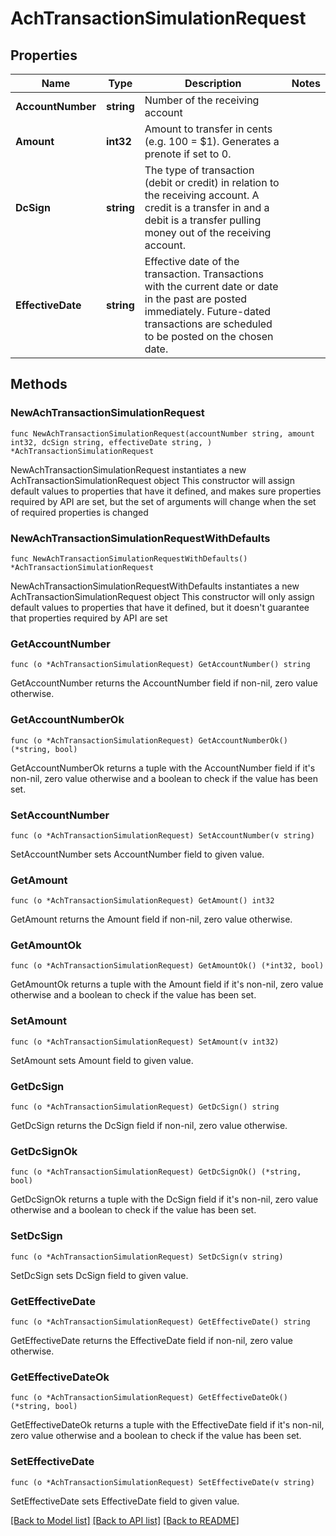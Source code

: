 # AchTransactionSimulationRequest

## Properties

Name | Type | Description | Notes
------------ | ------------- | ------------- | -------------
**AccountNumber** | **string** | Number of the receiving account | 
**Amount** | **int32** | Amount to transfer in cents (e.g. 100 &#x3D; $1). Generates a prenote if set to 0. | 
**DcSign** | **string** | The type of transaction (debit or credit) in relation to the receiving account. A credit is a transfer in and a debit is a transfer pulling money out of the receiving account. | 
**EffectiveDate** | **string** | Effective date of the transaction. Transactions with the current date or date in the past are posted immediately. Future-dated transactions are scheduled to be posted on the chosen date. | 

## Methods

### NewAchTransactionSimulationRequest

`func NewAchTransactionSimulationRequest(accountNumber string, amount int32, dcSign string, effectiveDate string, ) *AchTransactionSimulationRequest`

NewAchTransactionSimulationRequest instantiates a new AchTransactionSimulationRequest object
This constructor will assign default values to properties that have it defined,
and makes sure properties required by API are set, but the set of arguments
will change when the set of required properties is changed

### NewAchTransactionSimulationRequestWithDefaults

`func NewAchTransactionSimulationRequestWithDefaults() *AchTransactionSimulationRequest`

NewAchTransactionSimulationRequestWithDefaults instantiates a new AchTransactionSimulationRequest object
This constructor will only assign default values to properties that have it defined,
but it doesn't guarantee that properties required by API are set

### GetAccountNumber

`func (o *AchTransactionSimulationRequest) GetAccountNumber() string`

GetAccountNumber returns the AccountNumber field if non-nil, zero value otherwise.

### GetAccountNumberOk

`func (o *AchTransactionSimulationRequest) GetAccountNumberOk() (*string, bool)`

GetAccountNumberOk returns a tuple with the AccountNumber field if it's non-nil, zero value otherwise
and a boolean to check if the value has been set.

### SetAccountNumber

`func (o *AchTransactionSimulationRequest) SetAccountNumber(v string)`

SetAccountNumber sets AccountNumber field to given value.


### GetAmount

`func (o *AchTransactionSimulationRequest) GetAmount() int32`

GetAmount returns the Amount field if non-nil, zero value otherwise.

### GetAmountOk

`func (o *AchTransactionSimulationRequest) GetAmountOk() (*int32, bool)`

GetAmountOk returns a tuple with the Amount field if it's non-nil, zero value otherwise
and a boolean to check if the value has been set.

### SetAmount

`func (o *AchTransactionSimulationRequest) SetAmount(v int32)`

SetAmount sets Amount field to given value.


### GetDcSign

`func (o *AchTransactionSimulationRequest) GetDcSign() string`

GetDcSign returns the DcSign field if non-nil, zero value otherwise.

### GetDcSignOk

`func (o *AchTransactionSimulationRequest) GetDcSignOk() (*string, bool)`

GetDcSignOk returns a tuple with the DcSign field if it's non-nil, zero value otherwise
and a boolean to check if the value has been set.

### SetDcSign

`func (o *AchTransactionSimulationRequest) SetDcSign(v string)`

SetDcSign sets DcSign field to given value.


### GetEffectiveDate

`func (o *AchTransactionSimulationRequest) GetEffectiveDate() string`

GetEffectiveDate returns the EffectiveDate field if non-nil, zero value otherwise.

### GetEffectiveDateOk

`func (o *AchTransactionSimulationRequest) GetEffectiveDateOk() (*string, bool)`

GetEffectiveDateOk returns a tuple with the EffectiveDate field if it's non-nil, zero value otherwise
and a boolean to check if the value has been set.

### SetEffectiveDate

`func (o *AchTransactionSimulationRequest) SetEffectiveDate(v string)`

SetEffectiveDate sets EffectiveDate field to given value.



[[Back to Model list]](../README.md#documentation-for-models) [[Back to API list]](../README.md#documentation-for-api-endpoints) [[Back to README]](../README.md)


